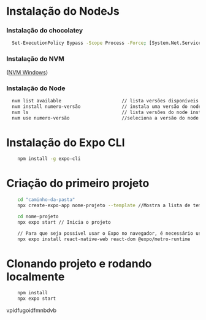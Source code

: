 # Instalação do NodeJs

### Instalação do chocolatey
```bash
  Set-ExecutionPolicy Bypass -Scope Process -Force; [System.Net.ServicePointManager]::SecurityProtocol = [System.Net.ServicePointManager]::SecurityProtocol -bor 3072; iex ((New-Object System.Net.WebClient).DownloadString('<https://community.chocolatey.org/install.ps1>'))
```
### Instalação do NVM
([NVM Windows](https://github.com/coreybutler/nvm-windows/releases))

### Instalação do Node
```bash
  nvm list available                      // lista versões disponíveis
  nvm install numero-versão               // instala uma versão do node
  nvm ls                                  // lista versões do node instaladas na máquina
  nvm use numero-versão                   //seleciona a versão do node
```

# Instalação do Expo CLI
```bash
    npm install -g expo-cli
```

# Criação do primeiro projeto
```bash
    cd "caminho-da-pasta"
    npx create-expo-app nome-projeto --template //Mostra a lista de templates dosponíveis, bem como o workflow

    cd nome-projeto
    npx expo start // Inicia o projeto

    // Para que seja possível usar o Expo no navegador, é necessário usar o seguinte comando
    npx expo install react-native-web react-dom @expo/metro-runtime
```

# Clonando projeto e rodando localmente

```bash
    npm install 
    npx expo start
```

vpidfugoidfmnbdvb

